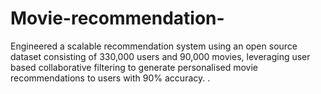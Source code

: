 # Movie-recommendation-
Engineered a scalable recommendation system using an open source dataset consisting of 330,000 users and 90,000 movies, leveraging user based collaborative filtering to generate personalised movie recommendations to users with 90% accuracy. .
